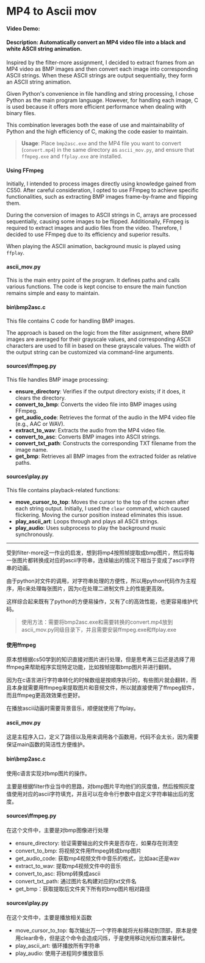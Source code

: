 # MP4 to Ascii mov
#### Video Demo:  <URL HERE>
#### Description: Automatically convert an MP4 video file into a black and white ASCII string animation.


Inspired by the filter-more assignment, I decided to extract frames from an MP4 video as BMP images and then convert each image into corresponding ASCII strings. When these ASCII strings are output sequentially, they form an ASCII string animation.

Given Python's convenience in file handling and string processing, I chose Python as the main program language. However, for handling each image, C is used because it offers more efficient performance when dealing with binary files.

This combination leverages both the ease of use and maintainability of Python and the high efficiency of C, making the code easier to maintain.

> **Usage**: Place `bmp2asc.exe` and the MP4 file you want to convert (`convert.mp4`) in the same directory as `ascii_mov.py`, and ensure that `ffmpeg.exe` and `ffplay.exe` are installed.

#### Using FFmpeg
Initially, I intended to process images directly using knowledge gained from CS50. After careful consideration, I opted to use FFmpeg to achieve specific functionalities, such as extracting BMP images frame-by-frame and flipping them.

During the conversion of images to ASCII strings in C, arrays are processed sequentially, causing some images to be flipped. Additionally, FFmpeg is required to extract images and audio files from the video. Therefore, I decided to use FFmpeg due to its efficiency and superior results.

When playing the ASCII animation, background music is played using `ffplay`.

#### ascii_mov.py
This is the main entry point of the program. It defines paths and calls various functions. The code is kept concise to ensure the main function remains simple and easy to maintain.

#### bin\bmp2asc.c
This file contains C code for handling BMP images.

The approach is based on the logic from the filter assignment, where BMP images are averaged for their grayscale values, and corresponding ASCII characters are used to fill in based on these grayscale values. The width of the output string can be customized via command-line arguments.

#### sources\ffmpeg.py
This file handles BMP image processing:

- **ensure_directory**: Verifies if the output directory exists; if it does, it clears the directory.
- **convert_to_bmp**: Converts the video file into BMP images using FFmpeg.
- **get_audio_code**: Retrieves the format of the audio in the MP4 video file (e.g., AAC or WAV).
- **extract_to_wav**: Extracts the audio from the MP4 video file.
- **convert_to_asc**: Converts BMP images into ASCII strings.
- **convert_txt_path**: Constructs the corresponding TXT filename from the image name.
- **get_bmp**: Retrieves all BMP images from the extracted folder as relative paths.

#### sources\play.py
This file contains playback-related functions:

- **move_cursor_to_top**: Moves the cursor to the top of the screen after each string output. Initially, I used the `clear` command, which caused flickering. Moving the cursor position instead eliminates this issue.
- **play_ascii_art**: Loops through and plays all ASCII strings.
- **play_audio**: Uses subprocess to play the background music synchronously.

---
受到filter-more这一作业的启发，想到将mp4按照帧提取成bmp图片，然后将每一张图片都转换成对应的ascii字符串，连续输出的情况下相当于变成了ascii字符串的动画。

由于python对文件的调用，对字符串处理的方便性，所以用python代码作为主程序，用c来处理每张图片，因为c在处理二进制文件上的性能更高效。

这样综合起来既有了python的方便易操作，又有了c的高效性能，也更容易维护代码。

> 使用方法：需要将bmp2asc.exe和需要转换的convert.mp4放到ascii_mov.py同级目录下，并且需要安装ffmpeg.exe和ffplay.exe

#### 使用ffmpeg
原本想根据cs50学到的知识直接对图片进行处理，但是思考再三后还是选择了用ffmpeg来帮助程序实现特定功能，比如按帧提取bmp图片并进行翻转。

因为在c语言进行字符串转化的时候数组是按顺序执行的，有些图片就会翻转，而且本身就需要用ffmpeg来提取图片和音频文件，所以就直接使用了ffmpeg软件，而且ffmpeg更高效效果也更好。

在播放ascii动画时需要背景音乐，顺便就使用了ffplay。

#### ascii_mov.py
这是主程序入口，定义了路径以及用来调用各个函数用，代码不会太长，因为需要保证main函数的简洁性方便维护。

#### bin\bmp2asc.c
使用c语言实现对bmp图片的操作。

主要是根据filter作业当中的思路，对bmp图片平均他们的灰度值，然后按照灰度值使用对应的ascii字符填充，并且可以在命令行参数中自定义字符串输出后的宽度。

#### sources\ffmpeg.py
在这个文件中，主要是对bmp图像进行处理

* ensure_directory: 验证需要输出的文件夹是否存在，如果存在则清空
* convert_to_bmp: 将视频文件用ffmpeg转成bmp图片
* get_audio_code: 获取mp4视频文件中音乐的格式，比如aac还是wav
* extract_to_wav: 提取mp4视频文件中的音乐
* convert_to_asc: 将bmp转换成ascii
* convert_txt_path: 通过图片名构建对应的txt文件名
* get_bmp：获取提取后文件夹下所有的bmp图片相对路径

#### sources\play.py
在这个文件中，主要是播放相关函数

* move_cursor_to_top: 每次输出万一个字符串就将光标移动到顶部，原本是使用clear命令，但是这个命令会造成闪烁，于是使用移动光标位置来替代。
* play_ascii_art: 循环播放所有字符串
* play_audio: 使用子进程同步播放音乐
